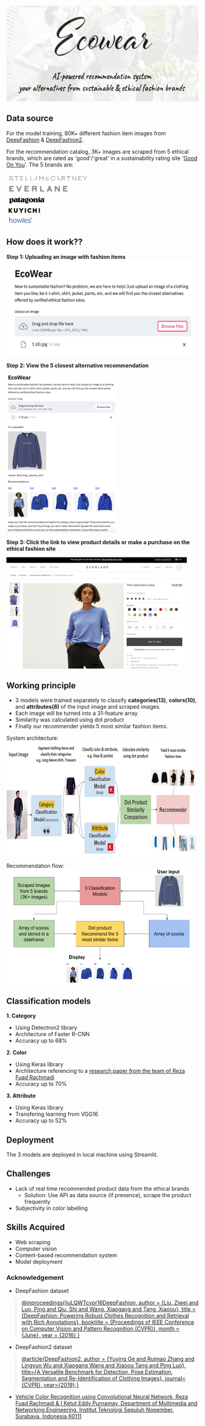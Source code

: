 <img src='images/cover.png' height=250>
 
## Data source
 For the model training, 80K+ different fashion item images from [DeepFashion](http://mmlab.ie.cuhk.edu.hk/projects/DeepFashion.html) & [DeepFashion2](https://github.com/switchablenorms/DeepFashion2).
 
 For the recommendation catalog, 3K+ images are scraped from 5 ethical brands, which are rated as 'good'/'great' in a sustainability rating site '[Good On You](https://goodonyou.eco/)'. The 5 brands are:
 
 [<img src='images/stella.jpg' height=25>](https://www.stellamccartney.com/)<br>
 [<img src='images/everlane.jpg' height=25>](https://www.everlane.com/)<br>
 [<img src='images/patagonia.jpg' height=28>](https://www.patagonia.com/home/)<br>
 [<img src='images/kuyichi.jpg' height=20>](https://kuyichi.com/)<br>
 [<img src='images/howies.jpg' height=25>](https://howies.co.uk/)<br>


## How does it work??
 **Step 1: Uploading an image with fashion items**  
 <img src='images/step1.png' height=250>
 
 **Step 2: View the 5 closest alternative recommendation**
 
 <img src='images/step2.png'>
 
 **Step 3: Click the link to view product details or make a purchase on the ethical fashion site**
 
 <img src='images/step3.png'>


## Working principle
 - 3 models were trained separately to classify **categories(13)**, **colors(10)**, and **attributes(8)** of the input image and scraped images. 
 - Each image will be turned into a 31-feature array
 - Similarity was calculated using dot product
 - Finally our recommender yields 5 most similar fashion items.
 
 System architecture:<br>
 <img src='images/system_architecture.png' height=300>
 
 Recommendation flow:<br>
 <img src='images/recommendation.png' height=300>


## Classification models
**1. Category**
- Using Detectron2 library
- Architecture of Faster R-CNN
- Accuracy up to 68%

**2. Color**
- Using Keras library
- Architecture referencing to a [research paper from the team of Reza Fuad Rachmadi](https://arxiv.org/pdf/1510.07391.pdf)
- Accuracy up to 70%

**3. Attribute**
- Using Keras library
- Transfering learning from VGG16
- Accuracy up to 52%


## Deployment
 The 3 models are deployed in local machine using Streamlit.


## Challenges
- Lack of real time recommended product data from the ethical brands
  - Solution: Use API as data source (if presence), scrape the product frequently
- Subjectivity in color labelling


## Skills Acquired
- Web scraping
- Computer vision
- Content-based recommendation system
- Model deployment


### Acknowledgement
 - DeepFashion dataset
 > [@inproceedings{liuLQWTcvpr16DeepFashion,
 author = {Liu, Ziwei and Luo, Ping and Qiu, Shi and Wang, Xiaogang and Tang, Xiaoou},
 title = {DeepFashion: Powering Robust Clothes Recognition and Retrieval with Rich Annotations},
 booktitle = {Proceedings of IEEE Conference on Computer Vision and Pattern Recognition (CVPR)},
 month = {June}, year = {2016}  }](http://mmlab.ie.cuhk.edu.hk/projects/DeepFashion.html)
 - DeepFashion2 dataset
 > [@article{DeepFashion2,
  author = {Yuying Ge and Ruimao Zhang and Lingyun Wu and Xiaogang Wang and Xiaoou Tang and Ping Luo},
  title={A Versatile Benchmark for Detection, Pose Estimation, Segmentation and Re-Identification of Clothing Images},
  journal={CVPR},   year={2019} }](https://github.com/switchablenorms/DeepFashion2)
 - [Vehicle Color Recognition using Convolutional Neural Network, Reza Fuad Rachmadi & I Ketut Eddy Purnamay, Department of Multimedia and Networking Engineering, Institut Teknologi Sepuluh Nopember, Surabaya, Indonesia 60111](https://arxiv.org/pdf/1510.07391.pdf)
